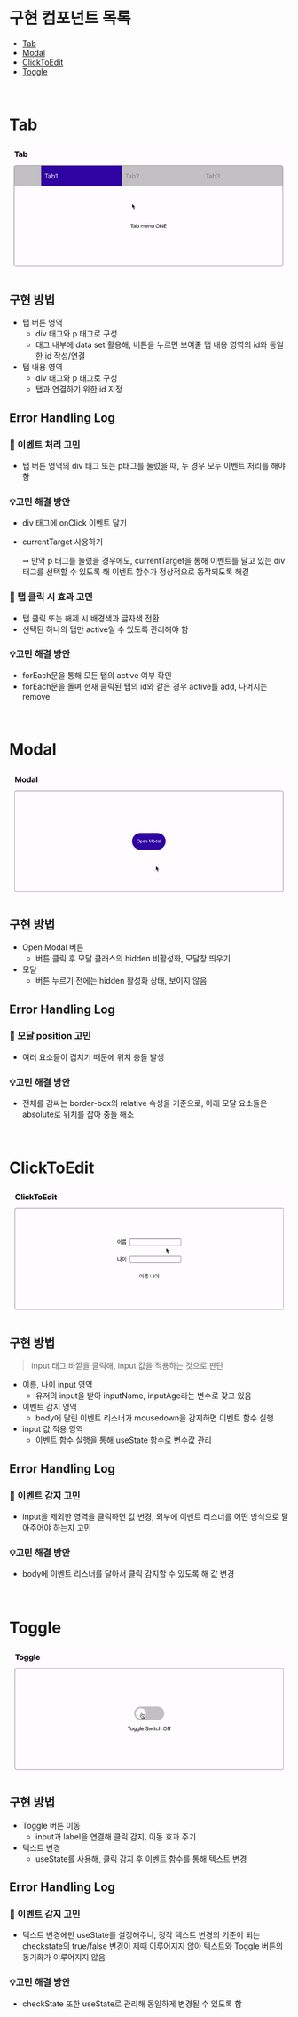 # 구현 컴포넌트 목록

* [Tab](#Tab)
* [Modal](#Modal)
* [ClickToEdit](#ClickToEdit)
* [Toggle](#Toggle)

<br/>

# Tab

![](./README.assets/Tab.gif)

## 구현 방법

* 탭 버튼 영역
  * div 태그와 p 태그로 구성
  * 태그 내부에 data set 활용해, 버튼을 누르면 보여줄 탭 내용 영역의 id와 동일한 id 작성/연결
* 탭 내용 영역
  * div 태그와 p 태그로 구성
  * 탭과 연결하기 위한 id 지정

## Error Handling Log

### 💬 이벤트 처리 고민

* 탭 버튼 영역의 div 태그 또는 p태그를 눌렀을 때, 두 경우 모두 이벤트 처리를 해야 함

### 💡고민 해결 방안

* div 태그에 onClick 이벤트 달기

* currentTarget 사용하기

  ➞ 만약 p 태그를 눌렀을 경우에도, currentTarget을 통해 이벤트를 달고 있는 div 태그를 선택할 수 있도록 해 이벤트 함수가 정상적으로 동작되도록 해결

### 💬 탭 클릭 시 효과 고민

* 탭 클릭 또는 해제 시 배경색과 글자색 전환
* 선택된 하나의 탭만 active일 수 있도록 관리해야 함

### 💡고민 해결 방안

* forEach문을 통해 모든 탭의 active 여부 확인
* forEach문을 돌며 현재 클릭된 탭의 id와 같은 경우 active를 add, 나머지는 remove

<br/>

# Modal

![](./README.assets/Modal.gif)

## 구현 방법

* Open Modal 버튼
  * 버튼 클릭 후 모달 클래스의 hidden 비활성화, 모달창 띄우기
* 모달
  * 버튼 누르기 전에는 hidden 활성화 상태, 보이지 않음

## Error Handling Log

### 💬 모달 position 고민

* 여러 요소들이 겹치기 때문에 위치 충돌 발생

### 💡고민 해결 방안

* 전체를 감싸는 border-box의 relative 속성을 기준으로, 아래 모달 요소들은 absolute로 위치를 잡아 충돌 해소

<br/>

# ClickToEdit

![](./README.assets/ClickToEdit.gif)

## 구현 방법

> input 태그 바깥을 클릭해, input 값을 적용하는 것으로 판단

* 이름, 나이 input 영역
  * 유저의 input을 받아 inputName, inputAge라는 변수로 갖고 있음
* 이벤트 감지 영역
  * body에 달린 이벤트 리스너가 mousedown을 감지하면 이벤트 함수 실행
* input 값 적용 영역
  * 이벤트 함수 실행을 통해 useState 함수로 변수값 관리

## Error Handling Log

### 💬 이벤트 감지 고민

* input을 제외한 영역을 클릭하면 값 변경, 외부에 이벤트 리스너를 어떤 방식으로 달아주어야 하는지 고민

### 💡고민 해결 방안

* body에 이벤트 리스너를 달아서 클릭 감지할 수 있도록 해 값 변경

<br/>

# Toggle

![](./README.assets/Toggle.gif)

## 구현 방법

* Toggle 버튼 이동
  * input과 label을 연결해 클릭 감지, 이동 효과 주기
* 텍스트 변경
  * useState를 사용해, 클릭 감지 후 이벤트 함수를 통해 텍스트 변경

## Error Handling Log

### 💬 이벤트 감지 고민

* 텍스트 변경에만 useState를 설정해주니, 정작 텍스트 변경의 기준이 되는 checkstate의 true/false 변경이 제때 이루어지지 않아 텍스트와 Toggle 버튼의 동기화가 이루어지지 않음

### 💡고민 해결 방안

* checkState 또한 useState로 관리해 동일하게 변경될 수 있도록 함

<br/>
